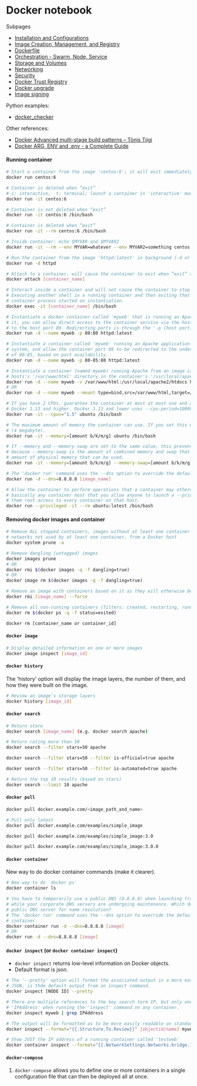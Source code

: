 # Docker notebook

Subpages
- [Installation and Configurations](docker-configurations.md)
- [Image Creation, Management, and Registry](docker-image-creation-management-registry.md)
- [Dockerfile](docker-dockerfile.md)
- [Orchestration - Swarm, Node, Service](docker-orchestration.md)
- [Storage and Volumes](docker-storage-and-volumes.md)
- [Networking](docker-networking.md)
- [Security](docker-security.md)
- [Docker Trust Registry](docker-trusted-registry.md)
- [Docker upgrade](docker-upgrade.md)
- [Image signing](docker-image-signing.md)

Python examples:
- [docker_checker](docker_checker/README.md)

Other references:
- [Docker Advanced multi-stage build patterns – Tõnis Tiigi](https://medium.com/@tonistiigi/advanced-multi-stage-build-patterns-6f741b852fae)
- [Docker ARG, ENV and .env - a Complete Guide](https://vsupalov.com/docker-arg-env-variable-guide/)


#### Running container

```bash
# Start a container from the image 'centos:6'; it will exit immediately
docker run centos:6

# Container is deleted when “exit”
# i: interactive,  t: terminal; launch a container in 'interactive' mode in the current 'terminal'
docker run -it centos:6

# Container is not deleted when “exit”
docker run -it centos:6 /bin/bash

# Container is deleted when “exit”
docker run -it --rm centos:6 /bin/bash

# Inside container: echo $MYVAR and $MYVAR2
docker run -it --rm --env MYVAR=whatever --env MYVAR2=something centos:6 /bin/bash

# Run the container from the image 'httpd:latest' in background (-d or --detach) and print container ID.
docker run -d httpd

# Attach to a container, will cause the container to exit when “exit” the container.
docker attach [container_name]

# Interact inside a container and will not cause the container to stop when you exit the running shell.
# Executing another shell in a running container and then exiting that shell will not stop the underlying
# container process started on instantiation.
docker exec -it [container_name] /bin/bash

# Instantiate a docker container called 'myweb' that is running an Apache web server on port 80 by default within
# it, you can allow direct access to the container service via the host's IP by redirecting the container port 80
# to the host port 80. Redirecting ports is through the '-p [host port]:[container port]' syntax.
docker run -d --name myweb -p 80:80 httpd:latest

# Instantiate a container called 'myweb' running an Apache application from the image 'httpd:latest' on your
# system, and allow the container port 80 to be redirected to the underlying host's port somewhere in the range
# of 80-85, based on port availability.
docker run -d --name myweb -p 80-85:80 httpd:latest

# Instantiate a container (named myweb) running Apache from an image called 'http:latest', mount the underlying
# hosts's '/var/www/html' directory in the container's '/usr/local/apache2/htdocs'
docker run -d --name myweb -v /var/www/html:/usr/local/apache2/htdocs httpd:latest
# OR
docker run -d --name myweb --mount type=bind,src=/var/www/html,target=/usr/local/apache2/htdocs httpd:latest

# If you have 2 CPUs, guarantee the container at most at most one and a half of the CPUs every second.
# Docker 1.13 and higher. Docker 1.12 and lower uses --cpu-period=100000 --cpu-quota=50000
docker run -it --cpus="1.5" ubuntu /bin/bash

# The maximum amount of memory the container can use. If you set this option, the minimum allowed value is 4m
# (4 megabyte).
docker run -it --memory=[amount b/k/m/g] ubuntu /bin/bash

# If --memory and --memory-swap are set to the same value, this prevents containers from using any swap. This is
# because --memory-swap is the amount of combined memory and swap that can be used, while --memory is only the
# amount of physical memory that can be used.
docker run -it --memory=[amount b/k/m/g] --memory-swap=[amount b/k/m/g] ubuntu /bin/bash

# The 'docker run' command uses the --dns option to override the default DNS servers for a container.
docker run -d --dns=8.8.8.8 [image_name]

# Allow the container to perform operations that a container may otherwise be restricted from performing. So
# basically any container host that you allow anyone to launch a --privileged container on is the same as giving
# them root access to every container on that host.
docker run --privileged -it --rm ubuntu:latest /bin/bash
```


#### Removing docker images and container

```bash
# Remove ALL stopped containers, images without at least one container associated, all build cache, and all
# networks not used by at least one container, from a Docker host
docker system prune -a

# Remove dangling (untagged) images
docker images prune
# OR
docker rmi $(docker images -q -f dangling=true)
# OR
docker image rm $(docker images -q -f dangling=true)

# Remove an image with containers based on it as they will otherwise be left orphaned
docker rmi [image_name] --force

# Remove all non-running containers (filters: created, restarting, running, paused, exited)
docker rm $(docker ps -q -f status=exited)

docker rm [container_name or container_id]
```


#### `docker image`

```bash
# Display detailed information on one or more images
docker image inspect [image_id]
```


#### `docker history`

The 'history' option will display the image layers, the number of them, and how they were built on the image.

```bash
# Review an image's storage layers
docker history [image_id]
```


#### `docker search`

```bash
# Return store
docker search [image_name] (e.g. docker search apache)	

# Return rating more than 50
docker search --filter stars=50 apache	

docker search --filter stars=50 --filter is-official=true apache

docker search --filter stars=50 --filter is-automated=true apache

# Return the top 10 results (based on stars)
docker search --limit 10 apache	
```


#### `docker pull`

```bash
docker pull docker.example.com/<image_path_and_name>

# Pull only latest
docker pull docker.example.com/examples/simple_image

docker pull docker.example.com/examples/simple_image:3.0

docker pull docker.example.com/examples/simple_image:3.0.0	
```


#### `docker container`

New way to do docker container commands (make it clearer).

```bash
# New way to do `docker ps`
docker container ls

# You have to temporarily use a public DNS (8.8.8.8) when launching transient detached containers
# while your corporate DNS servers are undergoing maintenance. Which docker command would use that
# public DNS server for name resolution?
# The 'docker run' command uses the --dns option to override the default DNS servers for a
# container.
docker container run -d --dns=8.8.8.8 [image]
# OR
docker run -d --dns=8.8.8.8 [image]

```


#### `docker inspect` (or `docker container inspect`)

- `docker inspect` returns low-level information on Docker objects. 
- Default format is json.

```bash
# The '--pretty' option will format the associated output in a more easily readable format.
# JSON, is thde default output from an inspect command.
docker inspect [NODE ID] --pretty

# There are multiple references to the key search term IP, but only one specifically called
# 'IPAddress' when running the 'inspect' command on any container.
docker inspect myweb | grep IPAddress

# The output will be formatted as to be more easily readable on standard output.
docker inspect --format="{{.Structure.To.Review}}" [objectid/name] myweb

# Show JUST the IP address of a running container called 'testweb'
docker container inspect --format="{{.NetworkSettings.Networks.bridge.IPAddress}" testweb
```


#### `docker-compose`

1. `docker-compose` allows you to define one or more containers in a single configuration file that
    can then be deployed all at once.


